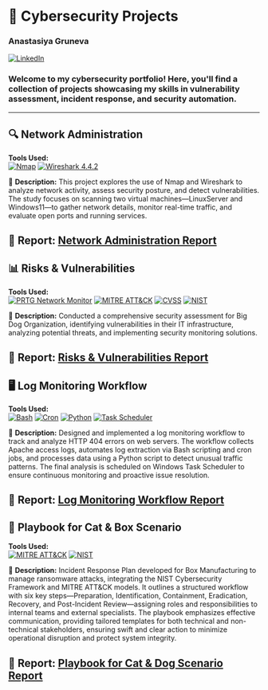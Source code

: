 # 🚀 Cybersecurity Projects  
### Anastasiya Gruneva  
[![LinkedIn](https://img.shields.io/badge/-LinkedIn-blue?style=flat&logo=LinkedIn&logoColor=white)](www.linkedin.com/in/avgruneva)  

### Welcome to my cybersecurity portfolio! Here, you'll find a collection of projects showcasing my skills in vulnerability assessment, incident response, and security automation.
---
## 🔍 Network Administration  
**Tools Used:**  
[![Nmap](https://img.shields.io/badge/Nmap-blue?style=flat-square)](https://nmap.org/)
[![Wireshark 4.4.2](https://img.shields.io/badge/Wireshark-4.4.2-1679A7?style=flat-square&logo=Wireshark&logoColor=white)](https://www.wireshark.org/)

📝 **Description:** This project explores the use of Nmap and Wireshark to analyze network activity, assess security posture, and detect vulnerabilities. The study focuses on scanning two virtual machines—LinuxServer and Windows11—to gather network details, monitor real-time traffic, and evaluate open ports and running services.  

🔗 **Report:** [Network Administration Report](https://github.com/AGruneva/LHL-Projects/blob/main/Network%20Administration.pdf)
---
## 📊 Risks & Vulnerabilities  
**Tools Used:**  
[![PRTG Network Monitor](https://img.shields.io/badge/PRTG_Network_Monitor-orange?style=flat-square)](https://www.paessler.com/prtg)
[![MITRE ATT&CK](https://img.shields.io/badge/MITRE_ATT&CK-purple?style=flat-square)](https://attack.mitre.org/)
[![CVSS](https://img.shields.io/badge/CVSS-3.1-darkgreen?style=flat-square)](https://www.first.org/cvss/)
[![NIST](https://img.shields.io/badge/NIST_CSF-darkblue?style=flat-square)](https://www.nist.gov/cyberframework)

📝 **Description:** Conducted a comprehensive security assessment for Big Dog Organization, identifying vulnerabilities in their IT infrastructure, analyzing potential threats, and implementing security monitoring solutions.  

🔗 **Report:** [Risks & Vulnerabilities Report](https://github.com/AGruneva/LHL-Projects/blob/main/Risks%26Vulnerabilities.pdf)
---
## 🖥️ Log Monitoring Workflow  

**Tools Used:**  
[![Bash](https://img.shields.io/badge/Bash_Scripting-grey?style=flat-square)](https://www.gnu.org/software/bash/)
[![Cron](https://img.shields.io/badge/Cron_Automation-darkblue?style=flat-square)](https://help.ubuntu.com/community/CronHowto)
[![Python](https://img.shields.io/badge/Python_Analysis-yellow?style=flat-square)](https://www.python.org/)
[![Task Scheduler](https://img.shields.io/badge/Task_Scheduler-Windows-lightblue?style=flat-square)](https://learn.microsoft.com/en-us/windows/win32/taskschd/task-scheduler-start-page)  

📝 **Description:** Designed and implemented a log monitoring workflow to track and analyze HTTP 404 errors on web servers. The workflow collects Apache access logs, automates log extraction via Bash scripting and cron jobs, and processes data using a Python script to detect unusual traffic patterns. The final analysis is scheduled on Windows Task Scheduler to ensure continuous monitoring and proactive issue resolution.  

🔗 **Report:** [Log Monitoring Workflow Report](https://github.com/AGruneva/LHL-Projects/blob/main/Log%20Monitoring%20Workflow.pdf)
---
## 📑 Playbook for Cat & Box Scenario
**Tools Used:**  
[![MITRE ATT&CK](https://img.shields.io/badge/MITRE_ATT&CK-purple?style=flat-square)](https://attack.mitre.org/)
[![NIST](https://img.shields.io/badge/NIST_CSF-darkblue?style=flat-square)](https://www.nist.gov/cyberframework)

📝 **Description:** Incident Response Plan developed for Box Manufacturing to manage ransomware attacks, integrating the NIST Cybersecurity Framework and MITRE ATT&CK models. It outlines a structured workflow with six key steps—Preparation, Identification, Containment, Eradication, Recovery, and Post-Incident Review—assigning roles and responsibilities to internal teams and external specialists. The playbook emphasizes effective communication, providing tailored templates for both technical and non-technical stakeholders, ensuring swift and clear action to minimize operational disruption and protect system integrity.  

🔗 **Report:** [Playbook for Cat & Dog Scenario Report](https://github.com/AGruneva/LHL-Projects/blob/main/Playbook%20for%20Cat%20%26%20Box%20Scenario.pdf)
---

